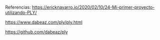 Referencias:
https://ericknavarro.io/2020/02/10/24-Mi-primer-proyecto-utilizando-PLY/

https://www.dabeaz.com/ply/ply.html

https://github.com/dabeaz/ply
